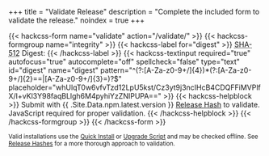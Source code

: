 +++
title = "Validate Release"
description = "Complete the included form to validate the release."
noindex = true
+++

{{< hackcss-form name="validate" action="/validate/" >}}
  {{< hackcss-formgroup name="integrity" >}}
    {{< hackcss-label for="digest" >}}
      <abbr title="Secure Hash Algorithm">SHA-512</abbr> Digest:
    {{< /hackcss-label >}}
    {{< hackcss-textinput
        required="true"
        autofocus="true"
        autocomplete="off"
        spellcheck="false"
        type="text" id="digest" name="digest"
        pattern="^(?:[A-Za-z0-9+/]{4})*(?:[A-Za-z0-9+/]{2}==|[A-Za-z0-9+/]{3}=)?$"
        placeholder="whUlqT0w6vfvTzd12LpU5kst/Cz3yt9j3ncIHcB4CDQFFiMVPlfX/I+vKl3Y98faqBLlgh6M4pyhiYzZNIPUPA=="
    >}}
    {{< hackcss-helpblock >}}
      Submit with {{ .Site.Data.npm.latest.version }} <a href="/feature/release-hashes">Release Hash</a> to validate.
      <noscript>JavaScript required for proper validation.</noscript>
    {{< /hackcss-helpblock >}}
  {{< /hackcss-formgroup >}}
{{< /hackcss-form >}}

<small>Valid installations use the [Quick Install](/feature/quick-install) or [Upgrade Script](/feature/upgrade-script) and may be checked offline. See [Release Hashes](/feature/release-hashes) for a more thorough approach to validation.</small>

<script>
  (function (window, document, undefined) {
    "use strict";
    const digest = '{{ strings.TrimPrefix "sha512-" .Site.Data.npm.latest.dist.integrity }}';
    const confirm = form => {
      form.digest.readOnly = true;
      form.digest.value = digest;
      form.integrity.classList.add('form-success');
      const message = "Hash verified. Valid installation detected."
      form.querySelector('.help-block').innerHTML = message;
    };
    const validate = (search, form) => {
      search.includes(encodeURIComponent(digest)) ? confirm(form) : challenge(form);
    };
    const challenge = form => {
      form.digest.value = digest;
      const check = () => {
        const classes = form.integrity.classList;
        if (form.checkValidity()) {
          classes.add('form-success');
          classes.remove('form-warning');
        } else {
          classes.add('form-warning');
          classes.remove('form-success');
        }
      };
      form.oninput = check;
      document.location.search && (() => {
        form.integrity.classList.add('form-error');
        document.title = "Invalid Hash | {{ .Site.Title }}";
        const help = form.querySelector('.help-block');
        help.innerHTML = help.innerText = "Unexpected hash. Please try again.";
        const alert = document.createElement('div');
        alert.classList.add('alert');
        alert.classList.add('alert-warning');
        alert.innerHTML = '<strong>WARNING:</strong> Your installation is invalid or has been tampered with. Please run the <a href="/feature/upgrade-script">Upgrade Script</a> to download the latest version.';
        document.querySelector('main').appendChild(alert);
      })();
    };
    const initialize = () => {
      const form = document.forms.validate;
      (document.location.search.replace('?digest=','').length)
        ? validate(location.search, form)
        : challenge(form);
    };
    document.onreadystatechange = () => {
      document.readyState === 'interactive' && initialize();
    };
  })(window, document);
</script>
